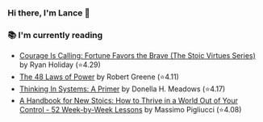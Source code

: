 ### Hi there, I'm Lance 👋

### 📚 I'm currently reading
  <!-- GOODREADS-LIST:START -->
- [Courage Is Calling: Fortune Favors the Brave (The Stoic Virtues Series)](https://www.goodreads.com/review/show/7532930575?utm_medium=api&utm_source=rss) by Ryan Holiday (⭐️4.29)
- [The 48 Laws of Power](https://www.goodreads.com/review/show/5380635273?utm_medium=api&utm_source=rss) by Robert Greene (⭐️4.11)
- [Thinking In Systems: A Primer](https://www.goodreads.com/review/show/3660068239?utm_medium=api&utm_source=rss) by Donella H. Meadows (⭐️4.17)
- [A Handbook for New Stoics: How to Thrive in a World Out of Your Control - 52 Week-by-Week Lessons](https://www.goodreads.com/review/show/3880315152?utm_medium=api&utm_source=rss) by Massimo Pigliucci (⭐️4.08)
<!-- GOODREADS-LIST:END -->

